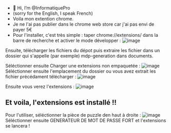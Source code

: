- 👋 Hi, I’m @InformatiquePro
- (sorry for the English, I speak French)
- Voila mon extention chrome.
- Je ne l'ai pas publier dans le chrome web store car j'ai pas envi de payer 5€
- Pour l'installer, c'est très simple : taper chrome://extensions/ dans la barre de recherche et activer le mode développer : ![image](https://github.com/InformatiquePro/extention-chrome-gnerateur-mdp/assets/161227509/0d4f3117-7efb-4975-bddd-a911a89bb7a4)

Ensuite, télécharger les fichiers du dépot puis extraire les fichier dans un dossier qui s'appelle (par exemple) mdp-generation dans documents.

Séléctionner ensuite Charger une extensions non empaquetée : ![image](https://github.com/InformatiquePro/extention-chrome-gnerateur-mdp/assets/161227509/fd75c123-38dd-4a91-b24e-7c1ae834b1a6)
Séléctionner ensuite l'emplacement du dossier ou vous avez extrait les fichier précédament télécharger : ![image](https://github.com/InformatiquePro/extention-chrome-gnerateur-mdp/assets/161227509/25f92ac6-30f9-4a73-a21c-c1b3409d55a9)

Ensuite vous verez l'extensions : ![image](https://github.com/InformatiquePro/extention-chrome-gnerateur-mdp/assets/161227509/d822c8ff-a490-44b7-a93a-30dc27f685a7)

Et voila, l'extensions est installé !!
-------
Pour l'utiliser, séléctionner la pièce de puzzle den haut à droite : ![image](https://github.com/InformatiquePro/extention-chrome-gnerateur-mdp/assets/161227509/d4499d51-a52a-42b6-b3d5-4c5a8e587817)
Séléctionner ensuite GENERATEUR DE MOT DE PASSE FORT et l'extensions se lancera !




























































